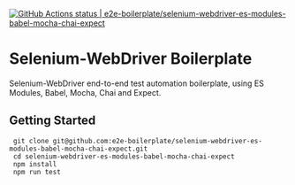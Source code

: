 [![GitHub Actions status | e2e-boilerplate/selenium-webdriver-es-modules-babel-mocha-chai-expect](https://github.com/e2e-boilerplate/selenium-webdriver-es-modules-babel-mocha-chai-expect/workflows/selenium-webdriver-es-modules-babel-mocha-chai-expect/badge.svg)](https://github.com/e2e-boilerplate/selenium-webdriver-es-modules-babel-mocha-chai-expect/actions?workflow=selenium-webdriver-es-modules-babel-mocha-chai-expect)
  # Selenium-WebDriver Boilerplate
  Selenium-WebDriver end-to-end test automation boilerplate, using ES Modules, Babel, Mocha, Chai and Expect.
  ## Getting Started
  	 git clone git@github.com:e2e-boilerplate/selenium-webdriver-es-modules-babel-mocha-chai-expect.git 
	 cd selenium-webdriver-es-modules-babel-mocha-chai-expect 
	 npm install 
	 npm run test 
